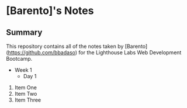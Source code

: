 # [Barento]'s Notes
## Summary 

This repository contains all of the notes taken by [Barento] (https://github.com/bbadaso) for the Lighthouse Labs Web Development Bootcamp.

* Week 1
  * Day 1

1. Item One 
2. Item Two
3. Item Three